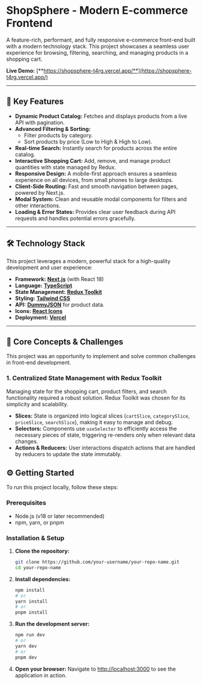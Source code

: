 # ShopSphere - Modern E-commerce Frontend


A feature-rich, performant, and fully responsive e-commerce front-end built with a modern technology stack. This project showcases a seamless user experience for browsing, filtering, searching, and managing products in a shopping cart.

**Live Demo:** [**https://shopsphere-t4rg.vercel.app/**](https://shopsphere-t4rg.vercel.app/)

---

## 🚀 Key Features

-   **Dynamic Product Catalog:** Fetches and displays products from a live API with pagination.
-   **Advanced Filtering & Sorting:**
    -   Filter products by category.
    -   Sort products by price (Low to High & High to Low).
-   **Real-time Search:** Instantly search for products across the entire catalog.
-   **Interactive Shopping Cart:** Add, remove, and manage product quantities with state managed by Redux.
-   **Responsive Design:** A mobile-first approach ensures a seamless experience on all devices, from small phones to large desktops.
-   **Client-Side Routing:** Fast and smooth navigation between pages, powered by Next.js.
-   **Modal System:** Clean and reusable modal components for filters and other interactions.
-   **Loading & Error States:** Provides clear user feedback during API requests and handles potential errors gracefully.

---

## 🛠️ Technology Stack

This project leverages a modern, powerful stack for a high-quality development and user experience:

-   **Framework:** [**Next.js**](https://nextjs.org/) (with React 18)
-   **Language:** [**TypeScript**](https://www.typescriptlang.org/)
-   **State Management:** [**Redux Toolkit**](https://redux-toolkit.js.org/)
-   **Styling:** [**Tailwind CSS**](https://tailwindcss.com/)
-   **API:** [**DummyJSON**](https://dummyjson.com/) for product data.
-   **Icons:** [**React Icons**](https://react-icons.github.io/react-icons/)
-   **Deployment:** [**Vercel**](https://vercel.com/)

---

## 🧠 Core Concepts & Challenges

This project was an opportunity to implement and solve common challenges in front-end development.

### 1. Centralized State Management with Redux Toolkit

Managing state for the shopping cart, product filters, and search functionality required a robust solution. Redux Toolkit was chosen for its simplicity and scalability.

-   **Slices:** State is organized into logical slices (`cartSlice`, `categorySlice`, `priceSlice`, `searchSlice`), making it easy to manage and debug.
-   **Selectors:** Components use `useSelector` to efficiently access the necessary pieces of state, triggering re-renders only when relevant data changes.
-   **Actions & Reducers:** User interactions dispatch actions that are handled by reducers to update the state immutably.

## ⚙️ Getting Started

To run this project locally, follow these steps:

### Prerequisites

-   Node.js (v18 or later recommended)
-   npm, yarn, or pnpm

### Installation & Setup

1.  **Clone the repository:**
    ```bash
    git clone https://github.com/your-username/your-repo-name.git
    cd your-repo-name
    ```

2.  **Install dependencies:**
    ```bash
    npm install
    # or
    yarn install
    # or
    pnpm install
    ```

3.  **Run the development server:**
    ```bash
    npm run dev
    # or
    yarn dev
    # or
    pnpm dev
    ```

4.  **Open your browser:**
    Navigate to [http://localhost:3000](http://localhost:3000) to see the application in action.


